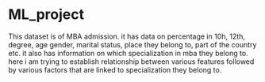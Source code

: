# ML_project
This dataset is of MBA admission. it has data on percentage in 10h, 12th, degree, age gender, marital status, place they belong to, part of the country etc. it also has information on which specialization in mba they belong to. here i am trying to establish relationship between various features followed by various factors that are linked to specialization they belong to.
